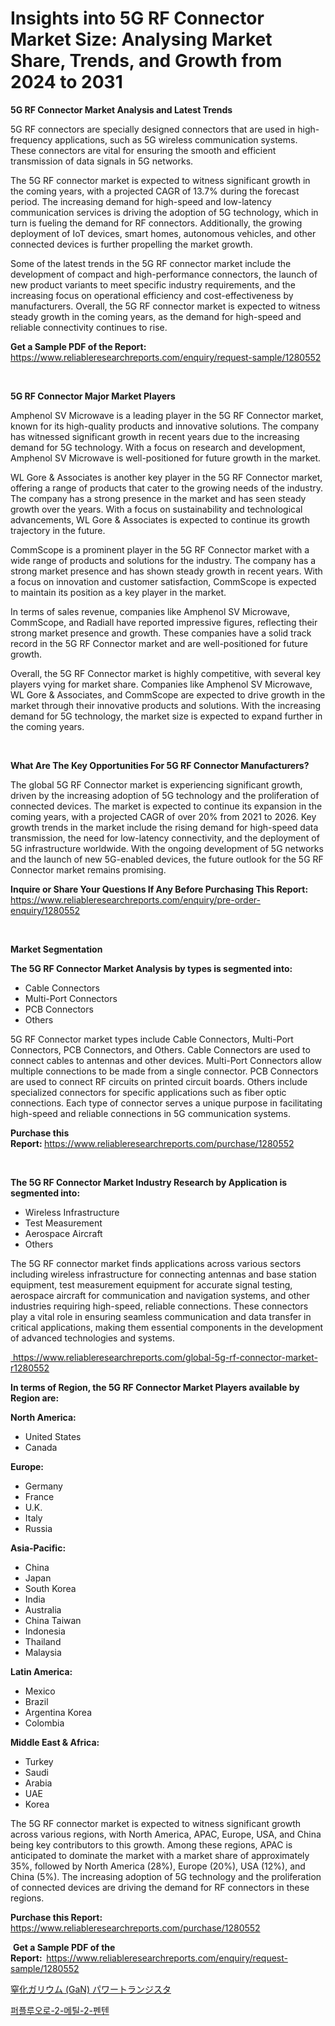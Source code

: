 <p><h1>Insights into 5G RF Connector Market Size: Analysing Market Share, Trends, and Growth from 2024 to 2031</h1></p><p><strong>5G RF Connector Market Analysis and Latest Trends</strong></p>
<p><p>5G RF connectors are specially designed connectors that are used in high-frequency applications, such as 5G wireless communication systems. These connectors are vital for ensuring the smooth and efficient transmission of data signals in 5G networks.</p><p>The 5G RF connector market is expected to witness significant growth in the coming years, with a projected CAGR of 13.7% during the forecast period. The increasing demand for high-speed and low-latency communication services is driving the adoption of 5G technology, which in turn is fueling the demand for RF connectors. Additionally, the growing deployment of IoT devices, smart homes, autonomous vehicles, and other connected devices is further propelling the market growth.</p><p>Some of the latest trends in the 5G RF connector market include the development of compact and high-performance connectors, the launch of new product variants to meet specific industry requirements, and the increasing focus on operational efficiency and cost-effectiveness by manufacturers. Overall, the 5G RF connector market is expected to witness steady growth in the coming years, as the demand for high-speed and reliable connectivity continues to rise.</p></p>
<p><strong>Get a Sample PDF of the Report:&nbsp;</strong> <a href="https://www.reliableresearchreports.com/enquiry/request-sample/1280552">https://www.reliableresearchreports.com/enquiry/request-sample/1280552</a></p>
<p>&nbsp;</p>
<p><strong>5G RF Connector Major Market Players</strong></p>
<p><p>Amphenol SV Microwave is a leading player in the 5G RF Connector market, known for its high-quality products and innovative solutions. The company has witnessed significant growth in recent years due to the increasing demand for 5G technology. With a focus on research and development, Amphenol SV Microwave is well-positioned for future growth in the market.</p><p>WL Gore & Associates is another key player in the 5G RF Connector market, offering a range of products that cater to the growing needs of the industry. The company has a strong presence in the market and has seen steady growth over the years. With a focus on sustainability and technological advancements, WL Gore & Associates is expected to continue its growth trajectory in the future.</p><p>CommScope is a prominent player in the 5G RF Connector market with a wide range of products and solutions for the industry. The company has a strong market presence and has shown steady growth in recent years. With a focus on innovation and customer satisfaction, CommScope is expected to maintain its position as a key player in the market.</p><p>In terms of sales revenue, companies like Amphenol SV Microwave, CommScope, and Radiall have reported impressive figures, reflecting their strong market presence and growth. These companies have a solid track record in the 5G RF Connector market and are well-positioned for future growth.</p><p>Overall, the 5G RF Connector market is highly competitive, with several key players vying for market share. Companies like Amphenol SV Microwave, WL Gore & Associates, and CommScope are expected to drive growth in the market through their innovative products and solutions. With the increasing demand for 5G technology, the market size is expected to expand further in the coming years.</p></p>
<p>&nbsp;</p>
<p><strong>What Are The Key Opportunities For 5G RF Connector Manufacturers?</strong></p>
<p><p>The global 5G RF Connector market is experiencing significant growth, driven by the increasing adoption of 5G technology and the proliferation of connected devices. The market is expected to continue its expansion in the coming years, with a projected CAGR of over 20% from 2021 to 2026. Key growth trends in the market include the rising demand for high-speed data transmission, the need for low-latency connectivity, and the deployment of 5G infrastructure worldwide. With the ongoing development of 5G networks and the launch of new 5G-enabled devices, the future outlook for the 5G RF Connector market remains promising.</p></p>
<p><strong>Inquire or Share Your Questions If Any Before Purchasing This Report:</strong> <a href="https://www.reliableresearchreports.com/enquiry/pre-order-enquiry/1280552">https://www.reliableresearchreports.com/enquiry/pre-order-enquiry/1280552</a></p>
<p>&nbsp;</p>
<p><strong>Market Segmentation</strong></p>
<p><strong>The 5G RF Connector Market Analysis by types is segmented into:</strong></p>
<p><ul><li>Cable Connectors</li><li>Multi-Port Connectors</li><li>PCB Connectors</li><li>Others</li></ul></p>
<p><p>5G RF Connector market types include Cable Connectors, Multi-Port Connectors, PCB Connectors, and Others. Cable Connectors are used to connect cables to antennas and other devices. Multi-Port Connectors allow multiple connections to be made from a single connector. PCB Connectors are used to connect RF circuits on printed circuit boards. Others include specialized connectors for specific applications such as fiber optic connections. Each type of connector serves a unique purpose in facilitating high-speed and reliable connections in 5G communication systems.</p></p>
<p><strong>Purchase this Report:&nbsp;</strong><a href="https://www.reliableresearchreports.com/purchase/1280552">https://www.reliableresearchreports.com/purchase/1280552</a></p>
<p>&nbsp;</p>
<p><strong>The 5G RF Connector Market Industry Research by Application is segmented into:</strong></p>
<p><ul><li>Wireless Infrastructure</li><li>Test Measurement</li><li>Aerospace Aircraft</li><li>Others</li></ul></p>
<p><p>The 5G RF connector market finds applications across various sectors including wireless infrastructure for connecting antennas and base station equipment, test measurement equipment for accurate signal testing, aerospace aircraft for communication and navigation systems, and other industries requiring high-speed, reliable connections. These connectors play a vital role in ensuring seamless communication and data transfer in critical applications, making them essential components in the development of advanced technologies and systems.</p></p>
<p><a href="https://www.reliableresearchreports.com/global-5g-rf-connector-market-r1280552">&nbsp;https://www.reliableresearchreports.com/global-5g-rf-connector-market-r1280552</a></p>
<p><strong>In terms of Region, the 5G RF Connector Market Players available by Region are:</strong></p>
<p>
    <p> <strong> North America: </strong>
        <ul>
            <li>United States</li>
            <li>Canada</li>
        </ul>
        </p> 
    <p> <strong> Europe: </strong>
        <ul>
            <li>Germany</li>
            <li>France</li>
            <li>U.K.</li>
            <li>Italy</li>
            <li>Russia</li>
        </ul>
        </p> 
    <p> <strong> Asia-Pacific: </strong>
        <ul>
            <li>China</li>
            <li>Japan</li>
            <li>South Korea</li>
            <li>India</li>
            <li>Australia</li>
            <li>China Taiwan</li>
            <li>Indonesia</li>
            <li>Thailand</li>
            <li>Malaysia</li>
        </ul>
        </p> 
    <p> <strong> Latin America: </strong>
        <ul>
            <li>Mexico</li>
            <li>Brazil</li>
            <li>Argentina Korea</li>
            <li>Colombia</li>
        </ul>
        </p> 
    <p> <strong> Middle East & Africa: </strong>
        <ul>
            <li>Turkey</li>
            <li>Saudi</li>
            <li>Arabia</li>
            <li>UAE</li>
            <li>Korea</li>
        </ul>
    </p>
    </p>
<p><p>The 5G RF connector market is expected to witness significant growth across various regions, with North America, APAC, Europe, USA, and China being key contributors to this growth. Among these regions, APAC is anticipated to dominate the market with a market share of approximately 35%, followed by North America (28%), Europe (20%), USA (12%), and China (5%). The increasing adoption of 5G technology and the proliferation of connected devices are driving the demand for RF connectors in these regions.</p></p>
<p><strong>Purchase this Report: </strong><a href="https://www.reliableresearchreports.com/purchase/1280552">https://www.reliableresearchreports.com/purchase/1280552</a></p>
<p>&nbsp;<strong>Get a Sample PDF of the Report:&nbsp;&nbsp;</strong><a href="https://www.reliableresearchreports.com/enquiry/request-sample/1280552">https://www.reliableresearchreports.com/enquiry/request-sample/1280552</a></p>
<p><strong></strong></p>
<p><p><a href="https://github.com/qwpelcjko9242629/Market-Research-Report-List-2/blob/main/385738098565.md">窒化ガリウム (GaN) パワートランジスタ</a></p><p><a href="https://github.com/PhilToryphy7876567/Market-Research-Report-List-2/blob/main/795059690012.md">퍼플루오로-2-메틸-2-펜텐</a></p></p>